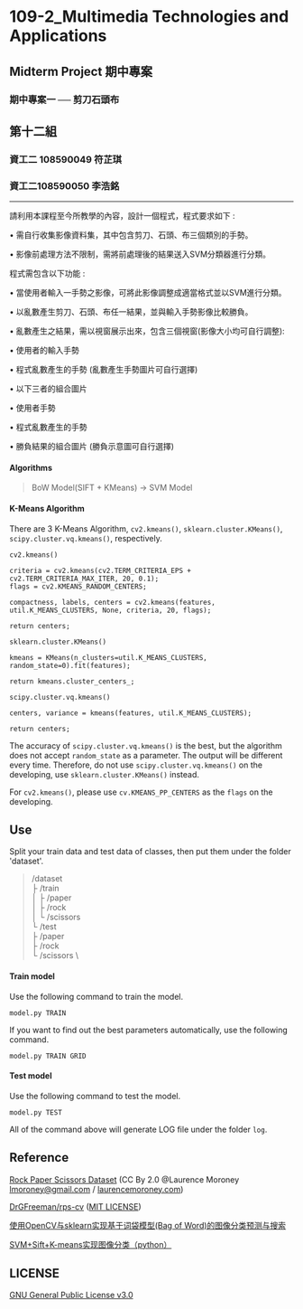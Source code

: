 # 109-2_Multimedia Technologies and Applications
## Midterm Project 期中專案
### 期中專案一 ── 剪刀石頭布


## 第十二組
### 資工二 108590049 符芷琪
### 資工二108590050 李浩銘

-----
請利用本課程至今所教學的內容，設計一個程式，程式要求如下 :

• 需自行收集影像資料集，其中包含剪刀、石頭、布三個類別的手勢。

• 影像前處理方法不限制，需將前處理後的結果送入SVM分類器進行分類。

程式需包含以下功能 :

• 當使用者輸入一手勢之影像，可將此影像調整成適當格式並以SVM進行分類。

• 以亂數產生剪刀、石頭、布任一結果，並與輸入手勢影像比較勝負。

• 亂數產生之結果，需以視窗展示出來，包含三個視窗(影像大小均可自行調整):

• 使用者的輸入手勢

• 程式亂數產生的手勢 (亂數產生手勢圖片可自行選擇)

• 以下三者的組合圖片

• 使用者手勢

• 程式亂數產生的手勢

• 勝負結果的組合圖片 (勝負示意圖可自行選擇)


#### Algorithms
> BoW Model(SIFT + KMeans) -> SVM Model


#### K-Means Algorithm
There are 3 K-Means Algorithm, `cv2.kmeans()`, `sklearn.cluster.KMeans()`, `scipy.cluster.vq.kmeans()`, respectively.

`cv2.kmeans()`

    criteria = cv2.kmeans(cv2.TERM_CRITERIA_EPS + cv2.TERM_CRITERIA_MAX_ITER, 20, 0.1);
    flags = cv2.KMEANS_RANDOM_CENTERS;

    compactness, labels, centers = cv2.kmeans(features, util.K_MEANS_CLUSTERS, None, criteria, 20, flags);

    return centers;

`sklearn.cluster.KMeans()`

    kmeans = KMeans(n_clusters=util.K_MEANS_CLUSTERS, random_state=0).fit(features);

    return kmeans.cluster_centers_;

`scipy.cluster.vq.kmeans()`

    centers, variance = kmeans(features, util.K_MEANS_CLUSTERS);

    return centers;

The accuracy of `scipy.cluster.vq.kmeans()` is the best, but the algorithm does not accept `random_state` as a parameter.
The output will be different every time.
Therefore, do not use `scipy.cluster.vq.kmeans()` on the developing, use `sklearn.cluster.KMeans()` instead.

For `cv2.kmeans()`, please use `cv.KMEANS_PP_CENTERS` as the `flags` on the developing.


## Use
Split your train data and test data of classes, then put them under the folder 'dataset'.

>    /dataset \
>    ├ /train \
>    │ ├ /paper \
>    │ ├ /rock \
>    │ └ /scissors \
>    └ /test \
>      ├ /paper \
>      ├ /rock \
>      └ /scissors \

#### Train model
Use the following command to train the model.

    model.py TRAIN

If you want to find out the best parameters automatically, use the following command.

    model.py TRAIN GRID

#### Test model
Use the following command to test the model.

    model.py TEST

All of the command above will generate LOG file under the folder `log`.


## Reference
[Rock Paper Scissors Dataset](http://www.laurencemoroney.com/rock-paper-scissors-dataset/) (CC By 2.0 @Laurence Moroney lmoroney@gmail.com / [laurencemoroney.com](http://www.laurencemoroney.com/))

[DrGFreeman/rps-cv](https://github.com/DrGFreeman/rps-cv) ([MIT LICENSE](https://github.com/DrGFreeman/rps-cv/blob/master/LICENSE))

[使用OpenCV与sklearn实现基于词袋模型(Bag of Word)的图像分类预测与搜索](https://cloud.tencent.com/developer/article/1165870)

[SVM+Sift+K-means实现图像分类（python）](https://blog.csdn.net/weixin_42486554/article/details/103732613)



## LICENSE
[GNU General Public License v3.0](./LICENSE)
